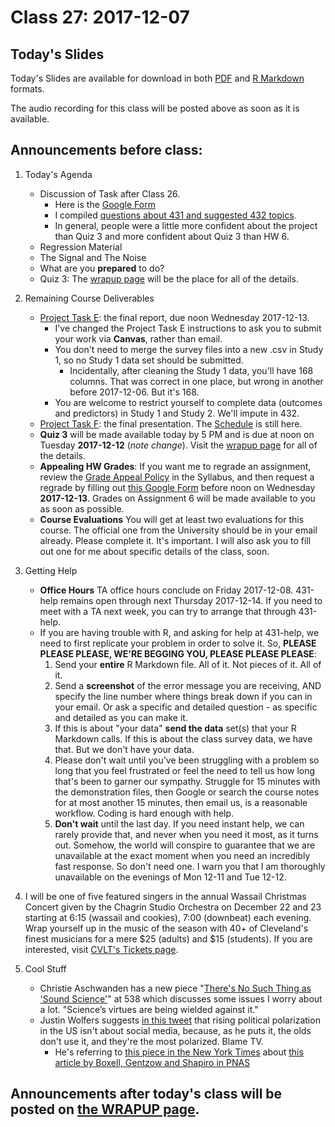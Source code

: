 # Class 27: 2017-12-07

## Today's Slides

Today's Slides are available for download in both [PDF](https://github.com/THOMASELOVE/431slides/blob/master/class_27/431_2017_class-27-slides.pdf) and [R Markdown](https://github.com/THOMASELOVE/431slides/blob/master/class_27/431_2017_class-27-slides.Rmd) formats. 

The audio recording for this class will be posted above as soon as it is available.

## Announcements before class:

1. Today's Agenda
    - Discussion of Task after Class 26. 
        - Here is the [Google Form](https://goo.gl/forms/0YAdfGQIufanWSnG2) 
        - I compiled [questions about 431 and suggested 432 topics](https://github.com/THOMASELOVE/431slides/blob/master/class_27/taskafter26.md).
        - In general, people were a little more confident about the project than Quiz 3 and more confident about Quiz 3 than HW 6.
    - Regression Material
    - The Signal and The Noise
    - What are you **prepared** to do?
    - Quiz 3: The [wrapup page](https://github.com/THOMASELOVE/431slides/tree/master/wrapup) will be the place for all of the details.
     
2. Remaining Course Deliverables
    - [Project Task E](https://github.com/THOMASELOVE/431project/tree/master/TaskE): the final report, due noon Wednesday 2017-12-13.
        - I've changed the Project Task E instructions to ask you to submit your work via **Canvas**, rather than email.
        - You don't need to merge the survey files into a new .csv in Study 1, so no Study 1 data set should be submitted.
            - Incidentally, after cleaning the Study 1 data, you'll have 168 columns. That was correct in one place, but wrong in another before 2017-12-06. But it's 168.
        - You are welcome to restrict yourself to complete data (outcomes and predictors) in Study 1 and Study 2. We'll impute in 432.
    - [Project Task F](https://github.com/THOMASELOVE/431project/tree/master/TaskF): the final presentation. The [Schedule](https://github.com/THOMASELOVE/431project/blob/master/TaskF/SCHEDULE.md) is still here.
    - **Quiz 3** will be made available today by 5 PM and is due at noon on Tuesday **2017-12-12** (*note change*). Visit the [wrapup page](https://github.com/THOMASELOVE/431slides/tree/master/wrapup) for all of the details.
    - **Appealing HW Grades**: If you want me to regrade an assignment, review the [Grade Appeal Policy](https://thomaselove.github.io/431syllabus/general-course-policies.html#grade-appeal-policy---wait-until-december) in the Syllabus, and then request a regrade by filling out [this Google Form](https://goo.gl/forms/v5zBIuGnrLkbiuXU2) before noon on Wednesday **2017-12-13**. Grades on Assignment 6 will be made available to you as soon as possible.
    - **Course Evaluations** You will get at least two evaluations for this course. The official one from the University should be in your email already. Please complete it. It's important. I will also ask you to fill out one for me about specific details of the class, soon. 

3. Getting Help
    - **Office Hours** TA office hours conclude on Friday 2017-12-08. 431-help remains open through next Thursday 2017-12-14. If you need to meet with a TA next week, you can try to arrange that through 431-help.
    - If you are having trouble with R, and asking for help at 431-help, we need to first replicate your problem in order to solve it. So, **PLEASE PLEASE PLEASE, WE'RE BEGGING YOU, PLEASE PLEASE PLEASE**:
        1. Send your **entire** R Markdown file. All of it. Not pieces of it. All of it.
        2. Send a **screenshot** of the error message you are receiving, AND specify the line number where things break down if you can in your email. Or ask a specific and detailed question - as specific and detailed as you can make it.
        3. If this is about "your data" **send the data** set(s) that your R Markdown calls. If this is about the class survey data, we have that. But we don't have your data.
        4. Please don't wait until you've been struggling with a problem so long that you feel frustrated or feel the need to tell us how long that's been to garner our sympathy. Struggle for 15 minutes with the demonstration files, then Google or search the course notes for at most another 15 minutes, then email us, is a reasonable workflow. Coding is hard enough with help.
        5. **Don't wait** until the last day. If you need instant help, we can rarely provide that, and never when you need it most, as it turns out. Somehow, the world will conspire to guarantee that we are  unavailable at the exact moment when you need an incredibly fast response. So don't need one. I warn you that I am thoroughly unavailable on the evenings of Mon 12-11 and Tue 12-12.

4. I will be one of five featured singers in the annual Wassail Christmas Concert given by the Chagrin Studio Orchestra on December 22 and 23 starting at 6:15 (wassail and cookies), 7:00 (downbeat) each evening. Wrap yourself up in the music of the season with 40+ of Cleveland's finest musicians for a mere $25 (adults) and $15 (students). If you are interested, visit [CVLT's Tickets page](https://app.arts-people.com/index.php?show=81251). 

5. Cool Stuff
    - Christie Aschwanden has a new piece "[There's No Such Thing as 'Sound Science'](https://fivethirtyeight.com/features/the-easiest-way-to-dismiss-good-science-demand-sound-science/?ex_cid=story-twitter)" at 538 which discusses some issues I worry about a lot. "Science’s virtues are being wielded against it."
    - Justin Wolfers suggests [in this tweet](https://twitter.com/JustinWolfers/status/938518021060087808/photo/1) that rising political polarization in the US isn't about social media, because, as he puts it, the olds don't use it, and they're the most polarized. Blame TV.
        - He's referring to [this piece in the New York Times](https://www.nytimes.com/2017/12/06/opinion/is-media-driving-americans-apart.html?_r=0) about [this article by Boxell, Gentzow and Shapiro in PNAS](http://www.pnas.org/content/114/40/10612.abstract)

## Announcements after today's class will be posted on [the WRAPUP page](https://github.com/THOMASELOVE/431slides/tree/master/wrapup).


